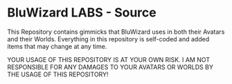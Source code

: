 # BluWizard LABS - Source

This Repository contains gimmicks that BluWizard uses in both their Avatars and their Worlds. Everything in this repository is self-coded and added items that may change at any time.

YOUR USAGE OF THIS REPOSITORY IS AT YOUR OWN RISK. I AM NOT RESPONSIBLE FOR ANY DAMAGES TO YOUR AVATARS OR WORLDS BY THE USAGE OF THIS REPOSITORY!